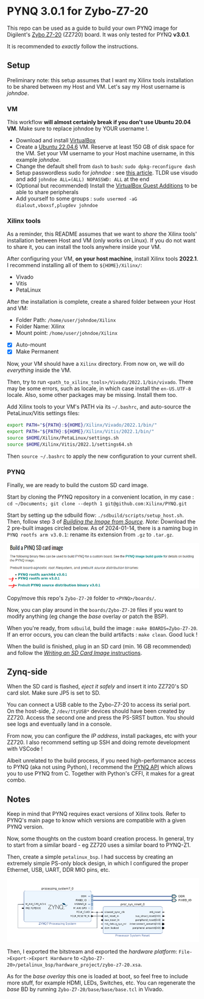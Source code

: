 # PYNQ 3.0.1 for Zybo-Z7-20

This repo can be used as a guide to build your own PYNQ image for Digilent's [Zybo Z7-20](https://digilent.com/reference/programmable-logic/zybo-z7/start) (ZZ720) board. It was only tested for PYNQ **v3.0.1**.

It is recommended to _exactly_ follow the instructions.

## Setup

Preliminary note: this setup assumes that I want my Xilinx tools installation to be shared between my Host and VM. Let's say my Host username is _johndoe_.

### VM

This workflow **will almost certainly break if you don't use Ubuntu 20.04 VM**. Make sure to replace johndoe by YOUR username !.

- Download and install [VirtualBox](https://www.virtualbox.org/)
- Create a [Ubuntu 22.04.6](https://ubuntu.com/download/alternative-downloads) VM. Reserve at least 150 GB of disk space for the VM. Set your VM username to your Host machine username, in this example _johndoe_.
- Change the default shell from `dash` to `bash`: `sudo dpkg-reconfigure dash`
- Setup passwordless sudo for _johndoe_ : see [this article](https://timonweb.com/devops/how-to-enable-passwordless-sudo-for-a-specific-user-in-linux/). TLDR use visudo and add `johndoe ALL=(ALL) NOPASSWD: ALL` at the end
- (Optional but recommended) Install the [VirtualBox Guest Additions](https://www.makeuseof.com/install-virtualbox-guest-additions-on-linux/) to be able to share peripherals
- Add yourself to some groups : `sudo usermod -aG dialout,vboxsf,plugdev johndoe`

### Xilinx tools

As a reminder, this README assumes that we want to _share_ the Xilinx tools' installation between Host and VM (only works on Linux). If you do not want to share it, you can install the tools anywhere inside your VM. 

After configuring your VM, **on your host machine**, install Xilinx tools **2022.1**. I recommend installing all of them to `${HOME}/Xilinx/`:

- Vivado
- Vitis
- PetaLinux

After the installation is complete, create a shared folder between your Host and VM:

- Folder Path: `/home/user/johndoe/Xilinx`
- Folder Name: Xilinx
- Mount point: `/home/user/johndoe/Xilinx`
- [x] Auto-mount 
- [x] Make Permanent 

Now, your VM should have a `Xilinx` directory. From now on, we will do _everything_ inside the VM.

Then, try to run `<path_to_xilinx_tools>/Vivado/2022.1/bin/vivado`. There may be some errors, such as locale, in which case install the `en-US.UTF-8` locale. Also, some other packages may be missing. Install them too.

Add Xilinx tools to your VM's PATH via its `~/.bashrc`, and auto-source the PetaLinux/Vitis settings files:

```bash
export PATH="${PATH}:${HOME}/Xilinx/Vivado/2022.1/bin/"
export PATH="${PATH}:${HOME}/Xilinx/Vitis/2022.1/bin/"
source $HOME/Xilinx/PetaLinux/settings.sh
source $HOME/Xilinx/Vitis/2022.1/settings64.sh
```

Then `source ~/.bashrc` to apply the new configuration to your current shell.

### PYNQ

Finally, we are ready to build the custom SD card image. 

Start by cloning the PYNQ repository in a convenient location, in my case : `cd ~/Documents; git clone --depth 1 git@github.com:Xilinx/PYNQ.git`

Start by setting up the sdbuild flow: `./sdbuild/scripts/setup_host.sh`. Then, follow step 3 of [_Building the Image from Source_](https://pynq.readthedocs.io/en/latest/pynq_sd_card.html). _Note_: Download the 2 pre-built images circled below. As of 2024-01-14, there is a naming bug in `PYNQ rootfs arm v3.0.1`: rename its extension from `.gz` to `.tar.gz`.

![petalinux_bsp_bd](img/prebuilt_images.png)

Copy/move this repo's `Zybo-Z7-20` folder to `<PYNQ>/boards/`. 

Now, you can play around in the `boards/Zybo-Z7-20` files if you want to modify anything (eg change the _base_ overlay or patch the BSP).

When you're ready, from `sdbuild`, build the image : `make BOARDS=Zybo-Z7-20`. If an error occurs, you can clean the build artifacts : `make clean`. Good luck !

When the build is finished, plug in an SD card (min. 16 GB recommended) and follow the [_Writing an SD Card Image_ instructions](https://pynq.readthedocs.io/en/latest/appendix/sdcard.html).

## Zynq-side

When the SD card is flashed, _eject it safely_ and insert it into ZZ720's SD card slot. Make sure JP5 is set to SD.

You can connect a USB cable to the Zybo-Z7-20 to access its serial port. On the host-side, 2 `/dev/ttyUSB*` devices should have been created by ZZ720. Access the second one and press the PS-SRST button. You should see logs and eventually land in a console.

From now, you can configure the _IP address_, install packages, etc with your ZZ720. I also recommend setting up SSH and doing remote development with VSCode !

Albeit unrelated to the build process, if you need high-performance access to PYNQ (aka not using Python), I recommend the [PYNQ API](https://github.com/mesham/pynq_api) which allows you to use PYNQ from C. Together with Python's CFFI, it makes for a great combo.

## Notes

Keep in mind that PYNQ requires exact versions of Xilinx tools. Refer to PYNQ's main page to know which versions are compatible with a given PYNQ version.

Now, some thoughts on the custom board creation process. In general, try to start from a similar board - eg ZZ720 uses a similar board to PYNQ-Z1. 

Then, create a simple `petalinux_bsp`. I had success by creating an extremely simple PS-only block design, in which I configured the proper Ethernet, USB, UART, DDR MIO pins, etc. 

![petalinux_bsp_bd](img/petalinux_bsp_bd.png)

Then, I exported the bitstream and exported the _hardware platform_: `File->Export->Export Hardware` to `<Zybo-Z7-20>/petalinux_bsp/hardware_project/zybo-z7-20.xsa`.

As for the _base overlay_ this one is loaded at boot, so feel free to include more stuff, for example HDMI, LEDs, Switches, etc. You can regenerate the _base_ BD by running `Zybo-Z7-20/base/base/base.tcl` in Vivado.